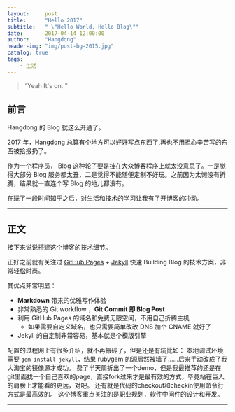 ```yaml
---
layout:     post
title:      "Hello 2017"
subtitle:   " \"Hello World, Hello Blog\""
date:       2017-04-14 12:00:00
author:     "Hangdong"
header-img: "img/post-bg-2015.jpg"
catalog: true
tags:
    - 生活
---
```


> “Yeah It's on. ”


## 前言

Hangdong 的 Blog 就这么开通了。

2017 年，Hangdong 总算有个地方可以好好写点东西了,再也不用担心辛苦写的东西被拾掇扔了。

作为一个程序员， Blog 这种轮子要是挂在大众博客程序上就太没意思了。一是觉得大部分 Blog 服务都太丑，二是觉得不能随便定制不好玩。之前因为太懒没有折腾，结果就一直连个写 Blog 的地儿都没有。

在玩了一段时间知乎之后，对生活和技术的学习让我有了开博客的冲动。

---

## 正文

接下来说说搭建这个博客的技术细节。  

正好之前就有关注过 [GitHub Pages](https://pages.github.com/) + [Jekyll](http://jekyllrb.com/) 快速 Building Blog 的技术方案，非常轻松时尚。

其优点非常明显：

* **Markdown** 带来的优雅写作体验
* 非常熟悉的 Git workflow ，**Git Commit 即 Blog Post**
* 利用 GitHub Pages 的域名和免费无限空间，不用自己折腾主机
	* 如果需要自定义域名，也只需要简单改改 DNS 加个 CNAME 就好了 
* Jekyll 的自定制非常容易，基本就是个模版引擎

配置的过程网上有很多介绍，就不再搬砖了，但是还是有坑比如：
本地调试环境需要 `gem install jekyll`，结果 rubygem 的源居然被墙了……后来手动改成了我大淘宝的镜像源才成功。
费了半天周折出了一个demo，但是我最推荐的还是在git里面找一个自己喜欢的page，直接fork过来才是最有效的方式，毕竟站在巨人的肩膀上才能看的更远，对吧。
还有就是代码的checkout和checkin使用命令行方式是最高效的。
这个博客重点关注的是职业规划，软件中间件的设计和开发。

---


